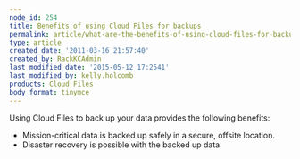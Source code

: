 ```yaml
---
node_id: 254
title: Benefits of using Cloud Files for backups
permalink: article/what-are-the-benefits-of-using-cloud-files-for-backup
type: article
created_date: '2011-03-16 21:57:40'
created_by: RackKCAdmin
last_modified_date: '2015-05-12 17:2541'
last_modified_by: kelly.holcomb
products: Cloud Files
body_format: tinymce
---
```


Using Cloud Files to back up your data provides the following benefits:

-   Mission-critical data is backed up safely in a secure,
    offsite location.
-   Disaster recovery is possible with the backed up data.


